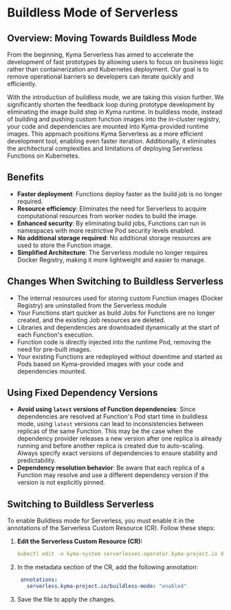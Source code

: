 # Buildless Mode of Serverless

## Overview: Moving Towards Buildless Mode

From the beginning, Kyma Serverless has aimed to accelerate the development of fast prototypes by allowing users to focus on business logic rather than containerization and Kubernetes deployment. Our goal is to remove operational barriers so developers can iterate quickly and efficiently.

With the introduction of buildless mode, we are taking this vision further. We significantly shorten the feedback loop during prototype development by eliminating the image build step in Kyma runtime. In buildless mode, instead of building and pushing custom function images into the in-cluster registry, your code and dependencies are mounted into Kyma-provided runtime images. This approach positions Kyma Serverless as a more efficient development tool, enabling even faster iteration. Additionally, it eliminates the architectural complexities and limitations of deploying Serverless Functions on Kubernetes.

## Benefits

- **Faster deployment**: Functions deploy faster as the build job is no longer required.
- **Resource efficiency**: Eliminates the need for Serverless to acquire computational resources from worker nodes to build the image.
- **Enhanced security**: By eliminating build jobs, Functions can run in namespaces with more restrictive Pod security levels enabled.
- **No additional storage required**: No additional storage resources are used to store the Function image.
- **Simplified Architecture**: The Serverless module no longer requires Docker Registry, making it more lightweight and easier to manage.

## Changes When Switching to Buildless Serverless

- The internal resources used for storing custom Function images (Docker Registry) are uninstalled from the Serverless module
- Your Functions start quicker as build Jobs for Functions are no longer created, and the existing Job resources are deleted.
- Libraries and dependencies are downloaded dynamically at the start of each Function's execution.
- Function code is directly injected into the runtime Pod, removing the need for pre-built images.
- Your existing Functions are redeployed without downtime and started as Pods based on Kyma-provided images with your code and dependencies mounted.

## Using Fixed Dependency Versions

- **Avoid using `latest` versions of Function dependencies**: Since dependencies are resolved at Function's Pod start time in buildless mode, using `latest` versions can lead to inconsistencies between replicas of the same Function. This may be the case when the dependency provider releases a new version after one replica is already running and before another replica is created due to auto-scaling.  Always specify exact versions of dependencies to ensure stability and predictability.
- **Dependency resolution behavior**: Be aware that each replica of a Function may resolve and use a different dependency version if the version is not explicitly pinned.

## Switching to Buildless Serverless

To enable Buildless mode for Serverless, you must enable it in the annotations of the Serverless Custom Resource (CR). Follow these steps:

1. **Edit the Serverless Custom Resource \(CR\):**
   ```yaml
   kubectl edit -n kyma-system serverlesses.operator.kyma-project.io default
   ```
   
2. In the metadata section of the CR, add the following annotation:
   ```yaml
    annotations:
      serverless.kyma-project.io/buildless-mode: "enabled"
   ```

3. Save the file to apply the changes.